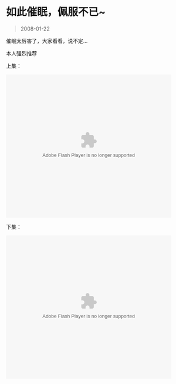 # 如此催眠，佩服不已~ 

> 2008-01-22

<div class="pcs-article-content_ptkaiapt4bxy_baiduscarticle" id="detailArticleContent_ptkaiapt4bxy_baiduscarticle">
 <p>
 </p>
 <p>
  催眠太厉害了，大家看看，说不定...
 </p>
 <p>
  本人强烈推荐
 </p>
 <p>
  上集：
 </p>
 <p>
  <embed allowscriptaccess="never" height="390" loop="false" menu="false" play="true" pluginspage="http://www.macromedia.com/go/getflashplayer" src="http://www.tudou.com/v/YolfNKoB6DQ" style="width: 450px; height: 390px;" type="application/x-shockwave-flash" width="450" wmode="transparent">
  </embed>
 </p>
 <p>
  下集：
 </p>
 <p>
  <embed allowscriptaccess="never" height="390" loop="false" menu="false" play="true" pluginspage="http://www.macromedia.com/go/getflashplayer" src="http://www.tudou.com/v/epD8uURJ-TQ" style="width: 450px; height: 390px;" type="application/x-shockwave-flash" width="450" wmode="transparent">
  </embed>
 </p>
</div>


